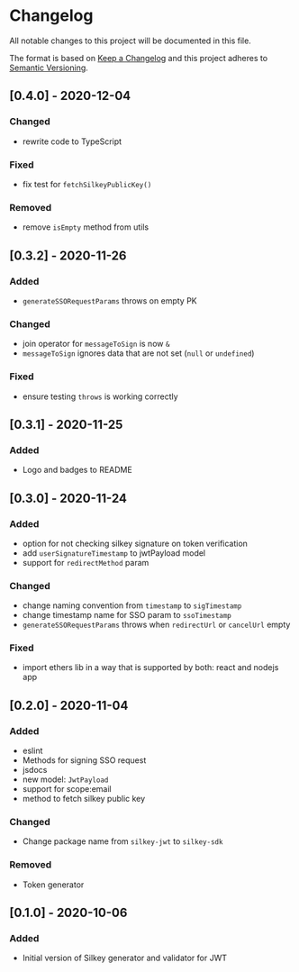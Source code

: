 # Changelog
All notable changes to this project will be documented in this file.

The format is based on [Keep a Changelog](http://keepachangelog.com/en/1.0.0/)
and this project adheres to [Semantic Versioning](http://semver.org/spec/v2.0.0.html).

## [0.4.0] - 2020-12-04
### Changed
- rewrite code to TypeScript

### Fixed
- fix test for `fetchSilkeyPublicKey()`

### Removed
- remove `isEmpty` method from utils

## [0.3.2] - 2020-11-26
### Added
- `generateSSORequestParams` throws on empty PK

### Changed
- join operator for `messageToSign` is now `&`
- `messageToSign` ignores data that are not set (`null` or `undefined`)

### Fixed
- ensure testing `throws` is working correctly

## [0.3.1] - 2020-11-25
### Added
- Logo and badges to README

## [0.3.0] - 2020-11-24
### Added
- option for not checking silkey signature on token verification
- add `userSignatureTimestamp` to jwtPayload model
- support for `redirectMethod` param

### Changed
- change naming convention from `timestamp` to `sigTimestamp`
- change timestamp name for SSO param to `ssoTimestamp`
- `generateSSORequestParams` throws when `redirectUrl` or `cancelUrl` empty

### Fixed
- import ethers lib in a way that is supported by both: react and nodejs app

## [0.2.0] - 2020-11-04
### Added
- eslint
- Methods for signing SSO request 
- jsdocs
- new model: `JwtPayload`
- support for scope:email
- method to fetch silkey public key

### Changed
- Change package name from `silkey-jwt` to `silkey-sdk`

### Removed 
- Token generator

## [0.1.0] - 2020-10-06
### Added 
- Initial version of Silkey generator and validator for JWT
